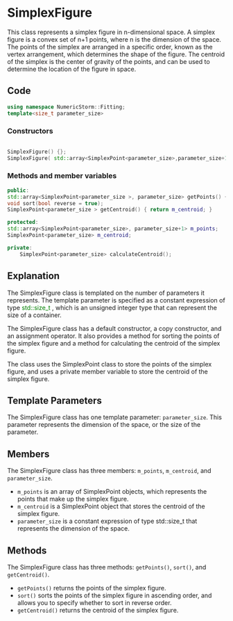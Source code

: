 # SimplexFigure

This class represents a simplex figure in n-dimensional space.
A simplex figure is a convex set of n+1 points, where n is the dimension of the space.
The points of the simplex are arranged in a specific order, known as the vertex arrangement,
which determines the shape of the figure. The centroid of the simplex is the center of gravity
of the points, and can be used to determine the location of the figure in space.

## Code

```cpp
using namespace NumericStorm::Fitting;
template<size_t parameter_size>

```
### Constructors
```cpp

SimplexFigure() {};
SimplexFigure( std::array<SimplexPoint<parameter_size>,parameter_size+1> points)
```
### Methods and member variables
```cpp
public:	
std::array<SimplexPoint<parameter_size >, parameter_size> getPoints() { return m_points; }
void sort(bool reverse = true);
SimplexPoint<parameter_size > getCentroid() { return m_centroid; }

protected:
std::array<SimplexPoint<parameter_size>, parameter_size+1> m_points;
SimplexPoint<parameter_size> m_centroid;

private:
	SimplexPoint<parameter_size> calculateCentroid();
```

## Explanation

The SimplexFigure class is templated on the number of parameters it represents. The template parameter is specified as a constant expression of type <span style = "color:green"> std::size_t </span>, which is an unsigned integer type that can represent the size of a container.

The SimplexFigure class has a default constructor, a copy constructor, and an assignment operator. It also provides a method for sorting the points of the simplex figure and a method for calculating the centroid of the simplex figure.

The class uses the SimplexPoint class to store the points of the simplex figure, and uses a private member variable to store the centroid of the simplex figure.

## Template Parameters

The SimplexFigure class has one template parameter: `parameter_size`. This parameter represents the dimension of the space, or the size of the parameter.

## Members

The SimplexFigure class has three members: `m_points`, `m_centroid`, and `parameter_size`.

- `m_points` is an array of SimplexPoint objects, which represents the points that make up the simplex figure.
- `m_centroid` is a SimplexPoint object that stores the centroid of the simplex figure.
- `parameter_size` is a constant expression of type std::size_t that represents the dimension of the space.

## Methods

The SimplexFigure class has three methods: `getPoints()`, `sort()`, and `getCentroid()`.

- `getPoints()` returns the points of the simplex figure.
- `sort()` sorts the points of the simplex figure in ascending order, and allows you to specify whether to sort in reverse order.
- `getCentroid()` returns the centroid of the simplex figure.

